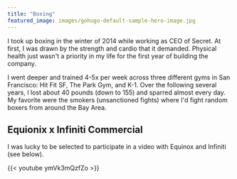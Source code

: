 ```yaml
---
title: "Boxing"
featured_image: images/gohugo-default-sample-hero-image.jpg
---
```


I took up boxing in the winter of 2014 while working as CEO of Secret. At first, I was drawn by the strength and cardio that it demanded. Physical health just wasn't a priority in my life for the first year of building the company.

I went deeper and trained 4-5x per week across three different gyms in San Francisco: Hit Fit SF, The Park Gym, and K-1. Over the following several years, I lost about 40 pounds (down to 155) and sparred almost every day. My favorite were the smokers (unsanctioned fights) where I'd fight random boxers from around the Bay Area.

## Equionix x Infiniti Commercial

I was lucky to be selected to participate in a video with Equinox and Infiniti (see below).

{{< youtube ymVk3mQzfZo >}}
